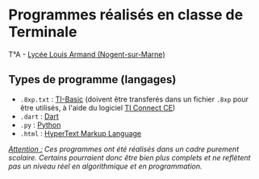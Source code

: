 # Programmes réalisés en classe de Terminale
T°A - <a href="https://larmand.fr/" target="_blank">Lycée Louis Armand (Nogent-sur-Marne)</a>  
  
## Types de programme (langages)
* `.8xp.txt` : [TI-Basic](https://education.ti.com/fr/mises-a-jour-et-logiciels/ti-codes/83/beyond-basics) (doivent être transferés dans un fichier `.8xp` pour être utilisés, à l'aide du logiciel [TI Connect CE](https://education.ti.com/fr/produits/logiciel-ordinateur/ti-connect-ce-sw))
* `.dart` : [Dart](https://dart.dev/)
* `.py` : [Python](https://www.python.org/)
* `.html` : [HyperText Markup Language](https://developer.mozilla.org/fr/docs/Web/HTML)
  
*<ins>Attention :</ins> Ces programmes ont été réalisés dans un cadre purement scolaire. Certains pourraient donc être bien plus complets et ne reflètent pas un niveau réel en algorithmique et en programmation.*
